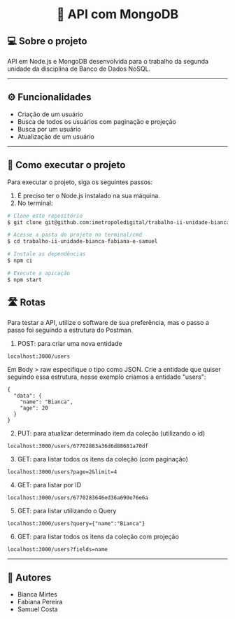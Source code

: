 <h1 align="center">
  🍃 API com MongoDB
</h1>

## 💻 Sobre o projeto

API em Node.js e MongoDB desenvolvida para o trabalho da segunda unidade da disciplina de Banco de Dados NoSQL.

---

## ⚙ Funcionalidades

- Criação de um usuário
- Busca de todos os usuários com paginação e projeção
- Busca por um usuário
- Atualização de um usuário

---

## 🚀 Como executar o projeto

Para executar o projeto, siga os seguintes passos:

1. É preciso ter o Node.js instalado na sua máquina.
2. No terminal:

```bash
# Clone este repositório
$ git clone git@github.com:imetropoledigital/trabalho-ii-unidade-bianca-fabiana-e-samuel.git

# Acesse a pasta do projeto no terminal/cmd
$ cd trabalho-ii-unidade-bianca-fabiana-e-samuel

# Instale as dependências
$ npm ci

# Execute a apicação
$ npm start
```
## 🛣️ Rotas

Para testar a API, utilize o software de sua preferência, mas o passo a passo foi seguindo a estrutura do Postman.

1. POST: para criar uma nova entidade
```
localhost:3000/users
```
Em Body > raw especifique o tipo como JSON. Crie a entidade que quiser seguindo essa estrutura, nesse exemplo criamos a entidade "users":
```
{
  "data": {
    "name": "Bianca",
    "age": 20
  }
}
```
2. PUT: para atualizar determinado item da coleção (utilizando o id)
```
localhost:3000/users/67702883a36d6d88681a70df
```

3. GET: para listar todos os itens da coleção (com paginação)
```
localhost:3000/users?page=2&limit=4
```

4. GET: para listar por ID
```
localhost:3000/users/6770283646ed36a690e76e6a
```

5. GET: para listar utilizando o Query
```
localhost:3000/users?query={"name":"Bianca"}
```

6. GET: para listar todos os itens da coleção com projeção
```
localhost:3000/users?fields=name
```

---

## 👥 Autores

- Bianca Mirtes
- Fabiana Pereira
- Samuel Costa

